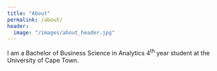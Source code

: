 ```yaml
---
title: "About"
permalink: /about/
header:
  image: "/images/about_header.jpg"
---
```


I am a Bachelor of Business Science in Analytics 4<sup>th</sup> year student at the University of Cape Town.
